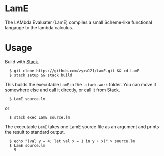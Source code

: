 # LamE
The LAMbda Evaluater (LamE) compiles a small Scheme-like functional langauge to the lambda calculus. 


# Usage
Build with [Stack](https://docs.haskellstack.org/en/stable/README/).

```
  $ git clone https://github.com/zyxw121/LamE.git && cd LamE
  $ stack setup && stack build  
```

This builds the executable `LamE` in the `.stack-work` folder. You can move it somewhere else and call it directly, or call it from Stack.

```
  $ LamE source.lm
```
or
```
  $ stack exec LamE source.lm
```
The executable `LamE` takes one LamE source file as an argument and prints the result to standard output.

```
  $ echo "(val y = 4; let val x = 1 in y + x)" > source.lm
  $ LamE source.lm
    5
```


